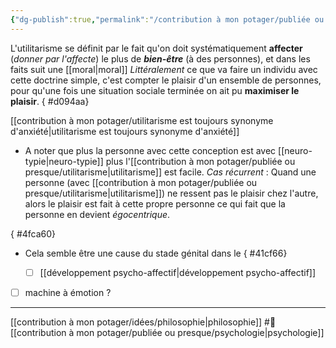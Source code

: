 ```yaml
---
{"dg-publish":true,"permalink":"/contribution à mon potager/publiée ou presque/utilitarisme/"}
---
```


L'utilitarisme se définit par le fait qu'on doit systématiquement **affecter** (*donner par l'affecte*) le plus de ***bien-être*** (à des personnes), et dans les faits suit une [[moral\|moral]]
*Littéralement* ce que va faire un individu avec cette doctrine simple, c'est compter le plaisir d'un ensemble de personnes, pour qu'une fois une situation sociale terminée on ait pu **maximiser le plaisir**.
{ #d094aa}


[[contribution à mon potager/utilitarisme est toujours synonyme d'anxiété\|utilitarisme est toujours synonyme d'anxiété]]

- A noter que plus la personne avec cette conception est avec [[neuro-typie\|neuro-typie]] plus l'[[contribution à mon potager/publiée ou presque/utilitarisme\|utilitarisme]] est facile.
		*Cas récurrent* : Quand une personne (avec [[contribution à mon potager/publiée ou presque/utilitarisme\|utilitarisme]]) ne ressent pas le plaisir chez l'autre, alors le plaisir est fait à cette propre personne ce qui fait que la personne en devient *égocentrique*.

{ #4fca60}

- Cela semble être une cause du stade génital dans le
{ #41cf66}

	- [ ] [[développement psycho-affectif\|développement psycho-affectif]]

- [ ] machine à émotion ?

---
[[contribution à mon potager/idées/philosophie\|philosophie]] #🌱 [[contribution à mon potager/publiée ou presque/psychologie\|psychologie]]